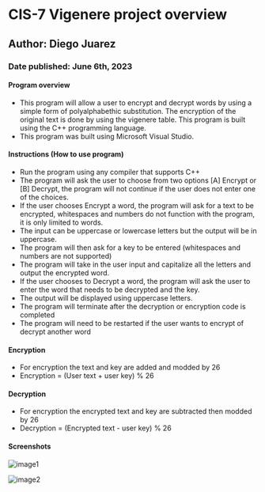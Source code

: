 # CIS-7 Vigenere project overview 
## Author: Diego Juarez
### Date published: June 6th, 2023
#### Program overview
 - This program will allow a user to encrypt and decrypt words by using a simple form of polyalphabethic substitution. The encryption of the original text is done by using the vigenere table. This program is built using the C++ programming language.
 - This program was built using Microsoft Visual Studio.
#### Instructions (How to use program)
- Run the program using any compiler that supports C++
- The program will ask the user to choose from two options [A] Encrypt or [B] Decrypt, the program will not continue if the user does not enter one of the choices.
- If the user chooses Encrypt a word, the program will ask for a text to be encrypted, whitespaces and numbers do not function with the program, it is only limited to words.
- The input can be uppercase or lowercase letters but the output will be in uppercase.
- The program will then ask for a key to be entered (whitespaces and numbers are not supported)
- The program will take in the user input and capitalize all the letters and output the encrypted word.
- If the user chooses to Decrypt a word, the program will ask the user to enter the word that needs to be decrypted and the key. 
- The output will be displayed using uppercase letters.
- The program will terminate after the decryption or encryption code is completed
- The program will need to be restarted if the user wants to encrypt of decrypt another word
#### Encryption
- For encryption the text and key are added and modded by 26 
- Encryption = (User text + user key) % 26
#### Decryption
- For encryption the encrypted text and key are subtracted then modded by 26
- Decryption = (Encrypted text - user key) % 26
#### Screenshots

![image1](https://github.com/juardieg/CIS-7FINAL/assets/108844504/a933a323-13a1-4b8a-b188-9f1e88c5f96d)


![image2](https://github.com/juardieg/CIS-7FINAL/assets/108844504/2269be5a-db2e-49f0-ac57-73ece8dc7e10)

